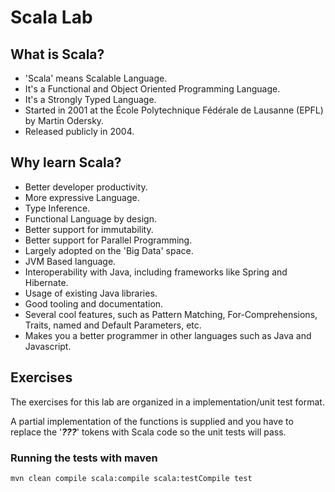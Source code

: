 # Scala Lab

## What is Scala?
   * 'Scala' means Scalable Language. 
   * It's a Functional and Object Oriented Programming Language.
   * It's a Strongly Typed Language.
   * Started in 2001 at the École Polytechnique Fédérale de Lausanne (EPFL) by Martin Odersky.
   * Released publicly in 2004.

## Why learn Scala?

  * Better developer productivity.
  * More expressive Language.
  * Type Inference.
  * Functional Language by design.
  * Better support for immutability.
  * Better support for Parallel Programming.
  * Largely adopted on the 'Big Data' space. 
  * JVM Based language. 
  * Interoperability with Java, including frameworks like Spring and Hibernate.
  * Usage of existing Java libraries.
  * Good tooling and documentation.
  * Several cool features, such as Pattern Matching, For-Comprehensions, Traits, named and Default Parameters, etc.
  * Makes you a better programmer in other languages such as Java and Javascript.

## Exercises

The exercises for this lab are organized in a implementation/unit test format.

A partial implementation of the functions is supplied and you have to replace the '**_???_**' tokens with Scala code so the unit tests will pass.


### Running the tests with maven

`mvn clean compile scala:compile scala:testCompile test`